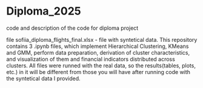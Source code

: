# Diploma_2025
code and description of the code for diploma project

file sofiia_diploma_flights_final.xlsx - file with syntetical data.
This repository contains 3 .ipynb files, which implement Hierarchical Clustering, KMeans and GMM, perform data preparation, derivation of cluster characteristics, and visualization of them and financial indicators distributed across clusters. All files were runned with the real data, so the results(tables, plots, etc.) in it will be different from those you will have after running code with the syntetical data I provided.
